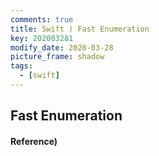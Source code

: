 ```yaml
---
comments: true
title: Swift ) Fast Enumeration
key: 202003281
modify_date: 2020-03-28
picture_frame: shadow
tags:
  - [swift]
---
```

 
## Fast Enumeration

#### Reference)
